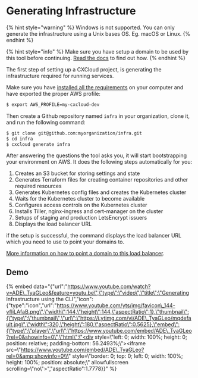 # Generating Infrastructure

{% hint style="warning" %}
Windows is not supported. You can only generate the infrastructure using a Unix bases OS. Eg. macOS or Linux.
{% endhint %}

{% hint style="info" %}
Make sure you have setup a domain to be used by this tool before continuing. [Read the docs](configuring-domains.md#configuring-a-domain-for-the-kubernetes-cluster) to find out how.
{% endhint %}

The first step of setting up a CXCloud project, is generating the infrastructure required for running services.

Make sure you have [installed all the requirements](../getting-started/prepare-your-environment.md) on your computer and have exported the proper AWS profile:

```bash
$ export AWS_PROFILE=my-cxcloud-dev
```

Then create a Github repository named `infra` in your organization, clone it, and run the following command:

```bash
$ git clone git@github.com:myorganization/infra.git
$ cd infra
$ cxcloud generate infra
```

After answering the questions the tool asks you, it will start bootstrapping your environment on AWS. It does the following steps automatically for you:

1. Creates an S3 bucket for storing settings and state
2. Generates Terraform files for creating container repositories and other required resources
3. Generates Kubernetes config files and creates the Kubernetes cluster
4. Waits for the Kubernetes cluster to become available
5. Configures access controls on the Kubernetes cluster
6. Installs Tiller, nginx-ingress and cert-manager on the cluster
7. Setups of staging and production LetsEncrypt issuers
8. Displays the load balancer URL

if the setup is successful, the command displays the load balancer URL which you need to use to point your domains to.

[More information on how to point a domain to this load balancer](configuring-domains.md#configuring-a-domain-for-your-service).

## Demo

{% embed data="{\"url\":\"https://www.youtube.com/watch?v=ADE\_TyaGLeo&feature=youtu.be\",\"type\":\"video\",\"title\":\"Generating Infrastructure using the CLI\",\"icon\":{\"type\":\"icon\",\"url\":\"https://www.youtube.com/yts/img/favicon\_144-vfliLAfaB.png\",\"width\":144,\"height\":144,\"aspectRatio\":1},\"thumbnail\":{\"type\":\"thumbnail\",\"url\":\"https://i.ytimg.com/vi/ADE\_TyaGLeo/mqdefault.jpg\",\"width\":320,\"height\":180,\"aspectRatio\":0.5625},\"embed\":{\"type\":\"player\",\"url\":\"https://www.youtube.com/embed/ADE\_TyaGLeo?rel=0&showinfo=0\",\"html\":\"<div style=\\\"left: 0; width: 100%; height: 0; position: relative; padding-bottom: 56.2493%;\\\"><iframe src=\\\"https://www.youtube.com/embed/ADE\_TyaGLeo?rel=0&amp;showinfo=0\\\" style=\\\"border: 0; top: 0; left: 0; width: 100%; height: 100%; position: absolute;\\\" allowfullscreen scrolling=\\\"no\\\"></iframe></div>\",\"aspectRatio\":1.7778}}" %}

